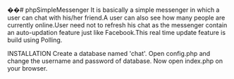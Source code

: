 ��#   p h p S i m p l e M e s s e n g e r  It is basically a simple messenger in which a user can chat with his/her friend.A user can also see how many people are currently online.User need not to refresh his chat as the messenger contain an auto-updation feature just like Facebook.This real time update feature is build using Polling.

INSTALLATION
Create a database named 'chat'.
Open config.php and change the username and password of database.
Now open index.php on your browser.
 
